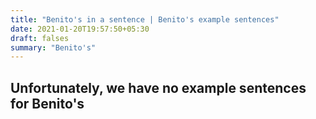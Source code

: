 ```yaml
---
title: "Benito's in a sentence | Benito's example sentences"
date: 2021-01-20T19:57:50+05:30
draft: falses
summary: "Benito's"
---
```

## Unfortunately, we have no example sentences for Benito's                 
